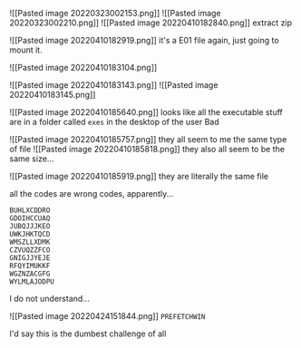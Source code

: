 ![[Pasted image 20220323002153.png]]
![[Pasted image 20220323002210.png]]
![[Pasted image 20220410182840.png]]
extract zip

![[Pasted image 20220410182919.png]]
it's a E01 file again, just going to mount it. 


![[Pasted image 20220410183104.png]]

![[Pasted image 20220410183143.png]]
![[Pasted image 20220410183145.png]]

![[Pasted image 20220410185640.png]]
looks like all the executable stuff are in a folder called `exes` in the desktop of the user Bad

![[Pasted image 20220410185757.png]]
they all seem to me the same type of file
![[Pasted image 20220410185818.png]]
they also all seem to be the same size...

![[Pasted image 20220410185919.png]]
they are literally the same file


all the codes are wrong codes, apparently...

```
BUHLXCDDRO
GDOIHCCUAQ
JUBQJJJKEO
UWKJHKTQCD
WMSZLLXDMK
CZVUQZZFCO
GNIGJJYEJE
RFQYIMUKKF
WGZNZACGFG
WYLMLAJODPU
```

I do not understand...


![[Pasted image 20220424151844.png]]
`PREFETCHWIN`

I'd say this is the dumbest challenge of all